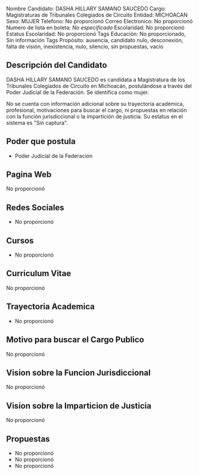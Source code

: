 Nombre Candidato: DASHA HILLARY SAMANO SAUCEDO
Cargo: Magistraturas de Tribunales Colegiados de Circuito
Entidad: MICHOACAN
Sexo: MUJER
Telefono: No proporcionó
Correo Electronico: No proporcionó
Numero de lista en boleta: *No especificado*
Escolaridad: No proporcionó
Estatus Escolaridad: No proporcionó
Tags Educación: No proporcionado, Sin información
Tags Propósito: ausencia, candidato nulo, desconexión, falta de visión, inexistencia, nulo, silencio, sin propuestas, vacío


## Descripción del Candidato 

DASHA HILLARY SAMANO SAUCEDO es candidata a Magistratura de los Tribunales Colegiados de Circuito en Michoacán, postulándose a través del Poder Judicial de la Federación. Se identifica como mujer.

No se cuenta con información adicional sobre su trayectoria académica, profesional, motivaciones para buscar el cargo, ni propuestas en relación con la función jurisdiccional o la impartición de justicia. Su estatus en el sistema es "Sin captura".


## Poder que postula

- Poder Judicial de la Federación


## Pagina Web

No proporcionó


## Redes Sociales

- No proporcionó


## Cursos

- No proporcionó


## Curriculum Vitae

No proporcionó


## Trayectoria Academica

- No proporcionó


## Motivo para buscar el Cargo Publico

No proporcionó


## Vision sobre la Funcion Jurisdiccional

No proporcionó


## Vision sobre la Imparticion de Justicia

No proporcionó


## Propuestas

- No proporcionó
- No proporcionó
- No proporcionó

